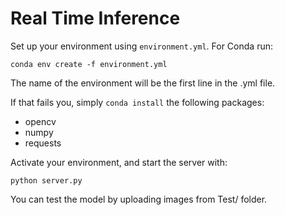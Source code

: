 # Real Time Inference

Set up your environment using `environment.yml`. For Conda run: 

`conda env create -f environment.yml`

The name of the environment will be the first line in the .yml file. 

If that fails you, simply `conda install` the following packages:
- opencv
- numpy
- requests

Activate your environment, and start the server with:

`python server.py`

You can test the model by uploading images from Test/ folder.
